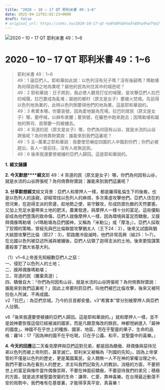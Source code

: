 ```yaml
---
title: "2020 – 10 – 17 QT 耶利米書 49：1~6"
date: 2025-04-12T01:02:23+0800
draft: false
# original_url: https://cmtc.tw/2020-10-17-qt-%e8%80%b6%e5%88%a9%e7%b1%b3%e6%9b%b8-49%ef%bc%9a16
---
```


![2020 – 10 – 17 QT 耶利米書 49：1~6](/images/qt.jpg   "2020 – 10 – 17 QT 耶利米書 49：1~6")

# 2020 – 10 – 17 QT 耶利米書 49：1~6

> 耶利米書 49：1~6  
> 49：1 論亞捫人。耶和華如此說：以色列沒有兒子嗎？沒有後嗣嗎？瑪勒堪為何得迦得之地為業呢？屬他的民為何住其中的城邑呢？  
> 49：2 耶和華說：日子將到，我必使人聽見打仗的喊聲，是攻擊亞捫人拉巴的喊聲。拉巴要成為亂堆；屬她的鄉村（原文是女子）要被火焚燒。先前得以色列地為業的，此時以色列倒要得他們的地為業。這是耶和華說的。  
> 49：3 希實本哪，你要哀號，因為愛地變為荒場。拉巴的居民（原文是女子）哪，要呼喊，以麻布束腰；要哭號，在籬笆中跑來跑去；因瑪勒堪和屬他的祭司、首領要一同被擄去。  
> 49：4 背道的民（原文是女子）哪，你們為何因有山谷，就是水流的山谷誇張呢？為何倚靠財寶說：誰能來到我們這裏呢？  
> 49：5 主─萬軍之耶和華說：我要使恐嚇從四圍的人中臨到你們；你們必被趕出，各人一直前往，沒有人收聚逃民。  
> 49：6 後來我還要使被擄的亞捫人歸回。這是耶和華說的。

**1.** **經文誦讀**

**2. 今天默想****經文**耶 49：4 背道的民（原文是女子）哪，你們為何因有山谷，就是水流的山谷誇張呢？為何倚靠財寶說：誰能來到我們這裏呢？

**3. 分享默想經文**經文背景：亞捫人和摩押人一樣，都是羅得亂倫生下的後裔，也是以色列人的遠親，卻經常找以色列人的麻煩，多次乘虛攻擊他們。亞捫人住在約但河東，在迦得支派的旁邊，趁地勢之便，易守難攻，形成防禦仇敵的天然要塞。又加上充足水量帶來土地的肥沃，農業發達，與摩押人一樣十分的富足。這些優點卻成為他們墮落的致命傷，亞捫人就像摩押人一樣，因為環境與富足而驕傲，又膜拜偶像瑪勒堪（v1瑪勒堪為亞捫國神，又稱為「米勒公」或「摩洛」）。亞捫人採取了狡猾的策略，曾經先與巴比倫聯盟攻擊猶太人（王下24：2），後來又試圖與猶大結盟攻擊巴比倫（耶27：3）。耶路撒冷毀滅時，他們非常高興（結25：1~7）。在北國以色列被亞述所滅與被擄後，亞捫人佔領了迦得支派的土地。後來更陰謀策畫殺害了猶大省基大利。

（1）v1~6上帝差先知細數亞捫人之惡：  
一、侵犯了以色列人的土地；  
二、膜拜偶像瑪勒堪；  
三、背道的民（離棄真道）；  
四、驕傲自大：「你們為何因有山谷，就是水流的山谷誇張呢？為何倚靠財寶說：誰能來到我們這裏呢？」因此上帝要刑罰亞捫，叫他們被巴比倫攻擊，後來又被阿拉伯人所滅，不再成國。  
v2「拉巴」：為亞捫京城，乃今約旦首都安曼。v3“希實本”曾分別被摩押人與亞捫人佔領。

v6「後來我還要使被擄的亞捫人歸回。這是耶和華說的。」就和摩押人一樣，並不是說神要恢復這個已經被滅的國家，而是凡願意悔改的餘民，神都悅納進入「屬神的國度」。神國不在乎世上的種族、國家、地區，而在乎聖靈的果子、生命的品格：羅14：17「因為神的國不在乎吃喝，只在乎公義、和平，並聖靈中的喜樂。」

**4. 今天的回應**這二天看見摩押與亞捫這對兄弟，都是因為驕傲、拜偶像與惡待兄弟以色列而被上帝刑罰，甚至滅亡。耶利米又被稱為「列國的先知」，因為上帝掌管的不僅是以色列的歷史，更是萬國萬民，全人類無一人不在神的掌權治理之中。我們不要以為在看別人的歷史，求主叫我們記取先人的教訓，消極的方面，不要把世上的富足與條件當作偶像崇拜，不要在神面前驕傲，不要惡待我們的弟兄；積極的方面，就是追求被聖靈改變的生命：謙卑、仁愛、靠神喜樂。在台灣最近動蕩不安的局勢中，我們唯有在基督裏，才能得享真平安、真喜樂！